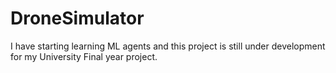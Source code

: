 # DroneSimulator
I have starting learning ML agents and this project is still under development for my University Final year project.
